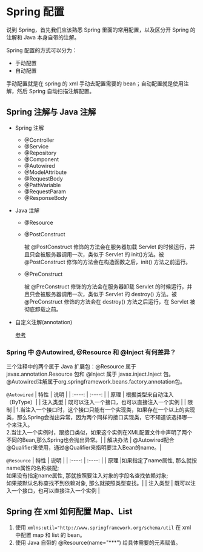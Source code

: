 # Spring 配置
说到 Spring，首先我们应该熟悉 Spring 里面的常用配置，以及区分开 Spring 的注解和 Java 本身自带的注解。

Spring 配置的方式可以分为：
- 手动配置
- 自动配置

手动配置就是在 spring 的 xml 手动去配置需要的 bean；自动配置就是使用注解，然后 Spring 自动扫描注解配置。

## Spring 注解与 Java 注解
- Spring 注解
    
    - @Controller
    - @Service
    - @Repository
    - @Component
    - @Autowired 
    - @ModelAttribute
    - @RequestBody
    - @PathVariable
    - @RequestParam
    - @ResponseBody
    
- Java 注解
    
    - @Resource
    - @PostConstruct
        
        被 @PostConstruct 修饰的方法会在服务器加载 Servlet 的时候运行，并且只会被服务器调用一次，类似于 Servlet 的 init()方法。被 @PostConstruct 修饰的方法会在构造函数之后，init() 方法之前运行。
        
    - @PreConstruct
    
         被 @PreConstruct 修饰的方法会在服务器卸载 Servlet 的时候运行，并且只会被服务器调用一次，类似于 Servlet 的 destroy() 方法。被 @PreConstruct 修饰的方法会在 destroy() 方法之后运行，在 Servlet 被彻底卸载之前。
 
- 自定义注解(annotation)
    
    [参考](https://github.com/joyang1/spring-demo)  
    
### Spring 中 @Autowired, @Resource 和 @Inject 有何差异？  
三个注释中的两个属于 Java 扩展包：@Resource 属于 javax.annotation.Resource 包和 @Inject 属于 javax.inject.Inject 包。
@Autowired注解属于org.springframework.beans.factory.annotation包。 

`@Autowired`
|  特性	  | 说明    |
| :----: | :----: |
|  原理	 | 根据类型来自动注入（ByType）|
| 注入类型 |	既可以注入一个接口，也可以直接注入一个实例 |
| 限制	 |  1.当注入一个接口时，这个接口只能有一个实现类，如果存在一个以上的实现类，那么Spring会抛出异常，因为两个同样的接口实现类，它不知道该选择哪一个来注入。<br/>2.当注入一个实例时，跟接口类似，如果这个实例在XML配置文件中声明了两个不同的Bean,那么Spring也会抛出异常。|
| 解决办法 |	@Autowired配合@Qualifier来使用，通过@Qualifier来指明要注入Bean的name。|

`@Resource`
|  特性	  | 说明    |
| :----: | :----: |
|  原理	 |如果指定了name属性, 那么就按name属性的名称装配;<br/>如果没有指定name属性, 那就按照要注入对象的字段名查找依赖对象;<br/>如果按默认名称查找不到依赖对象, 那么就按照类型查找。|
| 注入类型 |	既可以注入一个接口，也可以直接注入一个实例 |

## Spring 在 xml 如何配置 Map、List
1. 使用 `xmlns:util="http://www.springframework.org/schema/util` 在 xml 中配置 map 和 list 的 bean。
2. 使用 Java 自带的 @Resource(name="***") 给具体需要的元素赋值。

